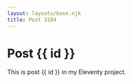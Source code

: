 ```yaml
---
layout: layouts/base.njk
title: Post 3184
---
```


# Post {{ id }}

This is post {{ id }} in my Eleventy project.
